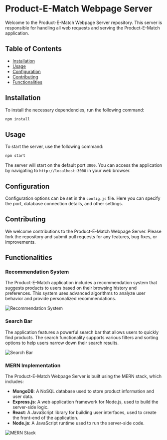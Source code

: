 # Product-E-Match Webpage Server

Welcome to the Product-E-Match Webpage Server repository. This server is responsible for handling all web requests and serving the Product-E-Match application.

## Table of Contents
- [Installation](#installation)
- [Usage](#usage)
- [Configuration](#configuration)
- [Contributing](#contributing)
- [Functionalities](#functionalities)

## Installation

To install the necessary dependencies, run the following command:

```bash
npm install
```

## Usage

To start the server, use the following command:

```bash
npm start
```

The server will start on the default port `3000`. You can access the application by navigating to `http://localhost:3000` in your web browser.

## Configuration

Configuration options can be set in the `config.js` file. Here you can specify the port, database connection details, and other settings.

## Contributing

We welcome contributions to the Product-E-Match Webpage Server. Please fork the repository and submit pull requests for any features, bug fixes, or improvements.

## Functionalities

### Recommendation System

The Product-E-Match application includes a recommendation system that suggests products to users based on their browsing history and preferences. This system uses advanced algorithms to analyze user behavior and provide personalized recommendations.

![Recommendation System](path/to/recommendation-system-image.png)

### Search Bar

The application features a powerful search bar that allows users to quickly find products. The search functionality supports various filters and sorting options to help users narrow down their search results.

![Search Bar](path/to/search-bar-image.png)

### MERN Implementation

The Product-E-Match Webpage Server is built using the MERN stack, which includes:

- **MongoDB**: A NoSQL database used to store product information and user data.
- **Express.js**: A web application framework for Node.js, used to build the server-side logic.
- **React**: A JavaScript library for building user interfaces, used to create the front-end of the application.
- **Node.js**: A JavaScript runtime used to run the server-side code.

![MERN Stack](path/to/mern-stack-image.png)
